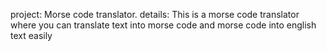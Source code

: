 project: Morse code translator.
details: This is a morse code translator where you can translate text into morse code and morse code into english text easily